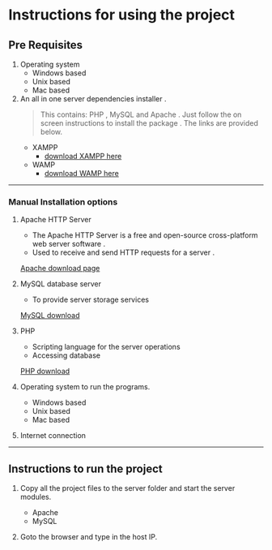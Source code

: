 # Instructions for using the project
## Pre Requisites
1. Operating system 
    - Windows based
    - Unix based
    - Mac based
2. An all in one server dependencies installer . 
   > This contains: PHP , MySQL and Apache . Just follow the on screen instructions to install the package . The links are provided below. 
    - XAMPP
        - [download XAMPP here](https://www.apachefriends.org/download.html)
    - WAMP
        - [download WAMP here](https://www.wampserver.com/en/download.php)

---
### Manual Installation options
1. Apache HTTP Server
    - The Apache HTTP Server is a free and open-source cross-platform web server software .
    - Used to receive and send HTTP requests for a server .
    
    [Apache download page](https://httpd.apache.org/download.cgi)
2. MySQL database server 
    - To provide server storage services
    
    [MySQL download](https://dev.mysql.com/downloads/mysql/)
3. PHP
    - Scripting language for the server operations 
    - Accessing database

    [PHP download](https://www.php.net/downloads)
4. Operating system to run the programs.
    - Windows based 
    - Unix based
    - Mac based
5. Internet connection

---

## Instructions to run the project

1. Copy all the project files to the server folder and start the server modules.
    - Apache
    - MySQL
    
2. Goto the browser and type in the host IP.

